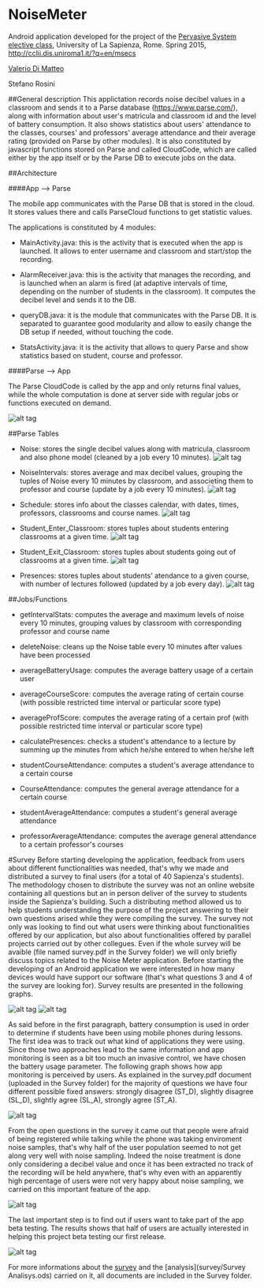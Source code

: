 # NoiseMeter
Android application developed for the project of the [Pervasive System elective class](http://ru1.cti.gr/~ichatz/index.php/Site/PervasiveSystems), University of La Sapienza, Rome. Spring 2015, http://cclii.dis.uniroma1.it/?q=en/msecs

[Valerio Di Matteo](https://it.linkedin.com/pub/valerio-di-matteo/a0/46a/80b/en)

Stefano Rosini

##General description
This applictation records noise decibel values in a classroom and sends it to a Parse database (https://www.parse.com/), along with information about user's matricula and classroom id and the level of battery consumption. It also shows statistics about users' attendance to the classes, courses' and professors' average attendance and their average rating (provided on Parse by other modules).
It is also constituted by javascript functions stored on Parse and called CloudCode, which are called either by the app itself or by the Parse DB to execute jobs on the data.

##Architecture

####App --> Parse

The mobile app communicates with the Parse DB that is stored in the cloud. It stores values there and calls ParseCloud functions to get statistic values.

The applications is constituted by 4 modules:

- MainActivity.java: this is the activity that is executed when the app is launched. It allows to enter username and classroom and start/stop the recording.

- AlarmReceiver.java: this is the activity that manages the recording, and is launched when an alarm is fired (at adaptive intervals of time, depending on the number of students in the classroom). It computes the decibel level and sends it to the DB.

- queryDB.java: it is the module that communicates with the Parse DB. It is separated to guarantee good modularity and allow to easily change the DB setup if needed, without touching the code.

- StatsActivity.java: it is the activity that allows to query Parse and show statistics based on student, course and professor.

####Parse --> App

The Parse CloudCode is called by the app and only returns final values, while the whole computation is done at server side with regular jobs or functions executed on demand.

![alt tag](http://s18.postimg.org/7jkspjpyx/Screenshot.png)

##Parse Tables
- Noise: stores the single decibel values along with matricula, classroom and also phone model (cleaned by a job every 10 minutes).
![alt tag](http://s24.postimg.org/5zpaoah1x/noise.png)

- NoiseIntervals: stores average and max decibel values, grouping the tuples of Noise every 10 minutes by classroom, and associeting them to professor and course (update by a job every 10 minutes).
![alt tag](http://s18.postimg.org/u2j9iqh4p/Immagine.png)

- Schedule: stores info about the classes calendar, with dates, times, professors, classrooms and course names.
![alt tag](http://s14.postimg.org/gvy55z9o1/Immagine.png)

- Student_Enter_Classroom: stores tuples about students entering classrooms at a given time.
![alt tag](http://s10.postimg.org/6ddpxq5dl/Immagine.png)

- Student_Exit_Classroom: stores tuples about students going out of classrooms at a given time.
![alt tag](http://s8.postimg.org/cjfuy16ud/Immagine.png)

- Presences: stores tuples about students' atendance to a given course, with number of lectures followed (updated by a job every day).
![alt tag](http://s8.postimg.org/ffyakknad/Immagine.png)

##Jobs/Functions

- getIntervalStats: computes the average and maximum levels of noise every 10 minutes, grouping values by classroom with corresponding professor and course name

- deleteNoise: cleans up the Noise table every 10 minutes after values have been processed

- averageBatteryUsage: computes the average battery usage of a certain user

- averageCourseScore: computes the average rating of certain course (with possible restricted time interval or particular score type)

- averageProfScore: computes the average rating of a certain prof (with possible restricted time interval or particular score type)

- calculatePresences: checks a student's attendance to a lecture by summing up the minutes from which he/she entered to when he/she left

- studentCourseAttendance: computes a student's average attendance to a certain course

- CourseAttendance: computes the general average attendance for a certain course

- studentAverageAttendance: computes a student's general average attendance

- professorAverageAttendance: computes the average general attendance to a certain professor's courses


#Survey
Before starting developing the application, feedback from users about different functionalities was needed, that's why we made and distributed a survey to final users (for a total of 40 Sapienza's students). The methodology chosen to distribute the survey was not an online website containing all questions but an in person deliver of the survey to students inside the Sapienza's building. Such a distributing method allowed us to help students understanding the purpose of the project answering to their own questions arised while they were compiling the survey.
The survey not only was looking to find out what users were thinking about functionalities offered by our application, but also about functionalities offered by parallel projects carried out by other collegues.
Even if the whole survey will be avaible (file named survey.pdf in the Survey folder) we will only briefly discuss topics related to the Noise Meter application.
Before starting the developing of an Android application we were interested in how many devices would have support our software (that's what questions 3 and 4 of the survey are looking for). Survey results are presented in the following graphs.

![alt tag](http://s27.postimg.org/7cdpcvhb7/phone_population.jpg)
![alt tag](http://s9.postimg.org/sldizeq9b/android_version.jpg)


As said before in the first paragraph, battery consumption is used in order to determine if students have been using mobile phones during lessons. The first idea was to track out what kind of applications they were using.
Since those two approaches lead to the same information and app monitoring is seen as a bit too much an invasive control, we have chosen the battery usage parameter. The following graph shows how app monitoring is perceived by users. As explained in the survey.pdf document (uploaded in the Survey folder) for the majority of questions we have four different possible fixed answers: strongly disagree (ST_D), slightly disagree (SL_D), slightly agree (SL_A), strongly agree (ST_A).

![alt tag](http://s21.postimg.org/sv4q8so47/app_usage_monitoring.jpg)

From the open questions in the survey it came out that people were afraid of being registered while talking while the phone was taking enviroment noise samples, that's why half of the user population seemed to not get along very well with noise sampling. Indeed the noise treatment is done only considering a decibel value and once it has been extracted no track of the recording will be held anywhere, that's why even with an apparently high percentage of users were not very happy about noise sampling, we carried on this important feature of the app.

![alt tag](http://s27.postimg.org/s6qyxg9k3/phone_noise_monitoring.jpg)

The last important step is to find out if users want to take part of the app beta testing. The results shows that half of users are actually interested in helping this project beta testing our first release.

![alt tag](http://s1.postimg.org/lh3j7oha7/beta_testing.jpg)

For more informations about the [survey](survey/survey.pdf) and the [analysis](survey/Survey Analisys.ods) carried on it, all documents are included in the Survey folder.



